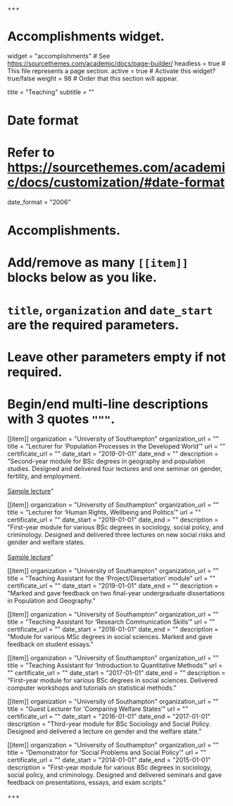 +++
# Accomplishments widget.
widget = "accomplishments"  # See https://sourcethemes.com/academic/docs/page-builder/
headless = true  # This file represents a page section.
active = true  # Activate this widget? true/false
weight = 98  # Order that this section will appear.

title = "Teaching"
subtitle = ""

# Date format
#   Refer to https://sourcethemes.com/academic/docs/customization/#date-format
date_format = "2006"

# Accomplishments.
#   Add/remove as many `[[item]]` blocks below as you like.
#   `title`, `organization` and `date_start` are the required parameters.
#   Leave other parameters empty if not required.
#   Begin/end multi-line descriptions with 3 quotes `"""`.

[[item]]
  organization = "University of Southampton"
  organization_url = ""
  title = "Lecturer for ‘Population Processes in the Developed World’"
  url = ""
  certificate_url = ""
  date_start = "2019-01-01"
  date_end = ""
  description = "Second-year module for BSc degrees in geography and population studies. Designed and delivered four lectures and one seminar on gender, fertility, and employment.<br><br>[Sample lecture](http://helenkowalewska.uk/wp-content/uploads/2019/04/DEMO2005-Family-Policies-and-Womens-Employment-I.pdf)"

  [[item]]
  organization = "University of Southampton"
  organization_url = ""
  title = "Lecturer for ‘Human Rights, Wellbeing and Politics’"
  url = ""
  certificate_url = ""
  date_start = "2019-01-01"
  date_end = ""
  description = "First-year module for various BSc degrees in sociology, social policy, and criminology. Designed and delivered three lectures on new social risks and gender and welfare states.<br><br>[Sample lecture](http://helenkowalewska.uk/wp-content/uploads/2019/04/SOCI1015-%E2%80%98New%E2%80%99-Versus-%E2%80%98Old%E2%80%99-Social-Risks.pdf)"

  [[item]]
  organization = "University of Southampton"
  organization_url = ""
  title = "Teaching Assistant for the ‘Project/Dissertation’ module"
  url = ""
  certificate_url = ""
  date_start = "2019-01-01"
  date_end = ""
  description = "Marked and gave feedback on two final-year undergraduate dissertations in Population and Geography."

  [[item]]
  organization = "University of Southampton"
  organization_url = ""
  title = "Teaching Assistant for ‘Research Communication Skills’"
  url = ""
  certificate_url = ""
  date_start = "2018-01-01"
  date_end = ""
  description = "Module for various MSc degrees in social sciences. Marked and gave feedback on student essays."

  [[item]]
  organization = "University of Southampton"
  organization_url = ""
  title = "Teaching Assistant for ‘Introduction to Quantitative Methods’"
  url = ""
  certificate_url = ""
  date_start = "2017-01-01"
  date_end = ""
  description = "First-year module for various BSc degrees in social sciences. Delivered computer workshops and tutorials on statistical methods."

  [[item]]
  organization = "University of Southampton"
  organization_url = ""
  title = "Guest Lecturer for ‘Comparing Welfare States’"
  url = ""
  certificate_url = ""
  date_start = "2016-01-01"
  date_end = "2017-01-01"
  description = "Third-year module for BSc Sociology and Social Policy. Designed and delivered a lecture on gender and the welfare state."

  [[item]]
  organization = "University of Southampton"
  organization_url = ""
  title = "Demonstrator for ‘Social Problems and Social Policy’"
  url = ""
  certificate_url = ""
  date_start = "2014-01-01"
  date_end = "2015-01-01"
  description = "First-year module for various BSc degrees in sociology, social policy, and criminology. Designed and delivered seminars and gave feedback on presentations, essays, and exam scripts."

+++
